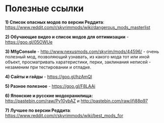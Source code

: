 # Полезные ссылки

**1) Список опасных модов по версии Реддита**: https://www.reddit.com/r/skyrimmods/wiki/dangerous_mods_masterlist

**2) Обучающие видео и список модов для оптимизации** - https://goo.gl/05OWUe

**3) MfgConsole** - http://www.nexusmods.com/skyrim/mods/44596/ - очень полезный мод, позволяющий узнавать, из какого мода тот или иной объект, просматривать харатеристики, перки, заклинания неписей - незаменим при тестировании и отладке.

**4) Сайты и гайды** - https://goo.gl/hzAmQl

**5) Разное полезное** - https://goo.gl/F8LAAi

**6) Японские и русские модохранилища:** http://pastebin.com/raw/Py10ybAZ и http://pastebin.com/raw/ifj88p97

**7) Лучшее по версии Реддита**: https://www.reddit.com/r/skyrimmods/wiki/best_mods_for

